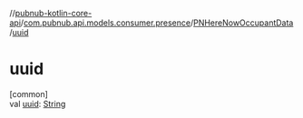 //[pubnub-kotlin-core-api](../../../index.md)/[com.pubnub.api.models.consumer.presence](../index.md)/[PNHereNowOccupantData](index.md)/[uuid](uuid.md)

# uuid

[common]\
val [uuid](uuid.md): [String](https://kotlinlang.org/api/latest/jvm/stdlib/kotlin/-string/index.html)
